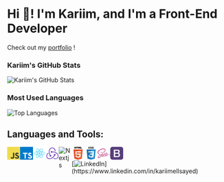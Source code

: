 # Hi 👋! I'm Kariim, and I'm a Front-End Developer

Check out my [portfolio](#) !

### Kariim's GitHub Stats
![Kariim's GitHub Stats](https://github-readme-stats.vercel.app/api?username=kariimellsayed&show_icons=true&theme=dracula)

### Most Used Languages
![Top Languages](https://github-readme-stats.vercel.app/api/top-langs/?username=kariimellsayed&layout=compact&theme=dracula)

## Languages and Tools:
<img align="left" alt="JavaScript" width="30px" src="https://raw.githubusercontent.com/github/explore/main/topics/javascript/javascript.png" />
<img align="left" alt="TypeScript" width="30px" src="https://raw.githubusercontent.com/github/explore/main/topics/typescript/typescript.png" />
<img align="left" alt="React" width="30px" src="https://raw.githubusercontent.com/github/explore/main/topics/react/react.png" />
<img align="left" alt="Redux" width="30px" src="https://raw.githubusercontent.com/github/explore/main/topics/redux/redux.png" />
<img align="left" alt="Nextjs" width="30px" src="https://cdn.jsdelivr.net/gh/devicons/devicon@latest/icons/nextjs/nextjs-original.svg" />
<img align="left" alt="HTML" width="30px" src="https://raw.githubusercontent.com/github/explore/main/topics/html/html.png" />
<img align="left" alt="CSS" width="30px" src="https://raw.githubusercontent.com/github/explore/main/topics/css/css.png" />
<img align="left" alt="Sass" width="30px" src="https://raw.githubusercontent.com/github/explore/main/topics/sass/sass.png" />
<img align="left" alt="Bootstrap" width="30px" src="https://raw.githubusercontent.com/github/explore/main/topics/bootstrap/bootstrap.png" />

<br/>

[![LinkedIn]("https://cdn.jsdelivr.net/gh/devicons/devicon@latest/icons/linkedin/linkedin-original-wordmark.svg")](https://www.linkedin.com/in/kariimellsayed)
